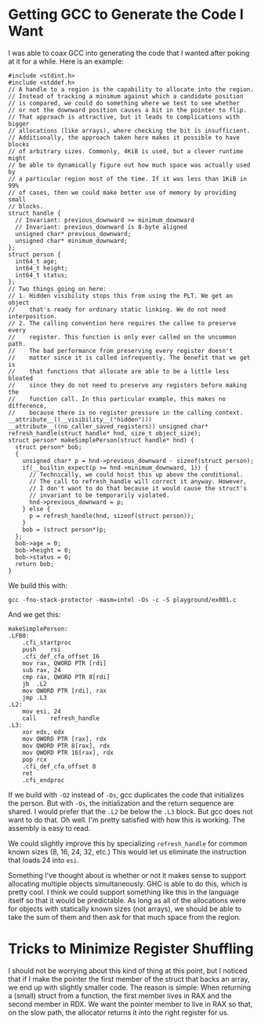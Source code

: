 # Getting GCC to Generate the Code I Want

I was able to coax GCC into generating the code that I wanted after
poking at it for a while. Here is an example:
    
    #include <stdint.h>
    #include <stddef.h>
    // A handle to a region is the capability to allocate into the region.
    // Instead of tracking a minimum against which a candidate position
    // is compared, we could do something where we test to see whether
    // or not the downward position causes a bit in the pointer to flip.
    // That approach is attractive, but it leads to complications with bigger
    // allocations (like arrays), where checking the bit is insufficient.
    // Additionally, the approach taken here makes it possible to have blocks
    // of arbitrary sizes. Commonly, 4KiB is used, but a clever runtime might
    // be able to dynamically figure out how much space was actually used by
    // a particular region most of the time. If it was less than 1KiB in 99%
    // of cases, then we could make better use of memory by providing small
    // blocks.
    struct handle {
      // Invariant: previous_downward >= minimum_downward
      // Invariant: previous_downward is 8-byte aligned
      unsigned char* previous_downward;
      unsigned char* minimum_downward;
    };
    struct person {
      int64_t age;
      int64_t height;
      int64_t status;
    };
    // Two things going on here:
    // 1. Hidden visibility stops this from using the PLT. We get an object
    //    that's ready for ordinary static linking. We do not need interposition.
    // 2. The calling convention here requires the callee to preserve every
    //    register. This function is only ever called on the uncommon path.
    //    The bad performance from preserving every register doesn't
    //    matter since it is called infrequently. The benefit that we get is
    //    that functions that allocate are able to be a little less bloated
    //    since they do not need to preserve any registers before making the
    //    function call. In this particular example, this makes no difference,
    //    because there is no register pressure in the calling context.
    __attribute__((__visibility__("hidden"))) __attribute__((no_caller_saved_registers)) unsigned char* refresh_handle(struct handle* hnd, size_t object_size);
    struct person* makeSimplePerson(struct handle* hnd) {
      struct person* bob;
      {
        unsigned char* p = hnd->previous_downward - sizeof(struct person);
        if(__builtin_expect(p >= hnd->minimum_downward, 1)) {
          // Technically, we could hoist this up above the conditional.
          // The call to refresh_handle will correct it anyway. However,
          // I don't want to do that because it would cause the struct's
          // invariant to be temporarily violated.
          hnd->previous_downward = p;
        } else {
          p = refresh_handle(hnd, sizeof(struct person));
        }
        bob = (struct person*)p;
      };
      bob->age = 0;
      bob->height = 0;
      bob->status = 0;
      return bob;
    }

We build this with:

    gcc -fno-stack-protector -masm=intel -Os -c -S playground/ex001.c

And we get this:

    makeSimplePerson:
    .LFB0:
        .cfi_startproc
        push    rsi
        .cfi_def_cfa_offset 16
        mov rax, QWORD PTR [rdi]
        sub rax, 24
        cmp rax, QWORD PTR 8[rdi]
        jb  .L2
        mov QWORD PTR [rdi], rax
        jmp .L3
    .L2:
        mov esi, 24
        call    refresh_handle
    .L3:
        xor edx, edx
        mov QWORD PTR [rax], rdx
        mov QWORD PTR 8[rax], rdx
        mov QWORD PTR 16[rax], rdx
        pop rcx
        .cfi_def_cfa_offset 8
        ret
        .cfi_endproc

If we build with `-O2` instead of `-Os`, gcc duplicates the code that
initializes the person. But with `-Os`, the initialization and the return
sequence are shared. I would prefer that the `.L2` be below the `.L3` block.
But gcc does not want to do that. Oh well. I'm pretty satisfied with how
this is working. The assembly is easy to read.

We could slightly improve this by specializing `refresh_handle` for common
known sizes (8, 16, 24, 32, etc.) This would let us eliminate the instruction
that loads 24 into `esi`.

Something I've thought about is whether or not it makes sense to support
allocating multiple objects simultaneously. GHC is able to do this, which
is pretty cool. I think we could support something like this in the language
itself so that it would be predictable. As long as all of the allocations
were for objects with statically known sizes (not arrays), we should be able
to take the sum of them and then ask for that much space from the region.

# Tricks to Minimize Register Shuffling

I should not be worrying about this kind of thing at this point, but I
noticed that if I make the pointer the first member of the struct that
backs an array, we end up with slightly smaller code. The reason is simple:
When returning a (small) struct from a function, the first member lives
in RAX and the second member in RDX. We want the pointer member to live
in RAX so that, on the slow path, the allocator returns it into the right
register for us.
